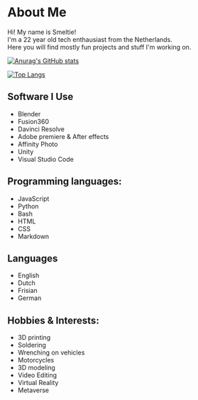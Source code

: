 # About Me

Hi! My name is Smeltie!  
I'm a 22 year old tech enthausiast from the Netherlands.  
Here you will find mostly fun projects and stuff I'm working on.  

[![Anurag's GitHub stats](https://github-readme-stats.vercel.app/api?username=Smeltie&show_icons=true&theme=tokyonight)](https://github.com/anuraghazra/github-readme-stats)

[![Top Langs](https://github-readme-stats.vercel.app/api/top-langs/?username=Smeltie&theme=tokyonight&layout=compact)](https://github.com/anuraghazra/github-readme-stats)

## Software I Use
- Blender
- Fusion360
- Davinci Resolve
- Adobe premiere & After effects
- Affinity Photo
- Unity
- Visual Studio Code

## Programming languages:
- JavaScript
- Python
- Bash
- HTML
- CSS
- Markdown

## Languages
- English
- Dutch
- Frisian
- German

## Hobbies & Interests:
- 3D printing
- Soldering
- Wrenching on vehicles
- Motorcycles
- 3D modeling
- Video Editing
- Virtual Reality
- Metaverse
